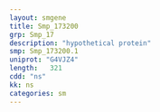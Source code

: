 ```yaml
---
layout: smgene
title: Smp_173200
grp: Smp_17
description: "hypothetical protein"
smp: Smp_173200.1
uniprot: "G4VJZ4"
length:   321
cdd: "ns"
kk: ns
categories: sm
---
```

